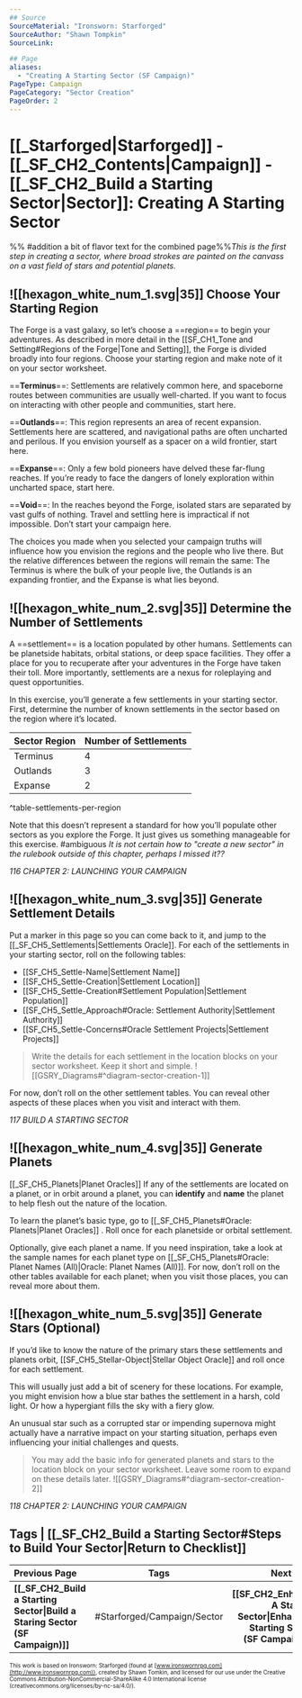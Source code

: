 ```yaml
---
## Source
SourceMaterial: "Ironsworn: Starforged"
SourceAuthor: "Shawn Tompkin"
SourceLink: 

## Page
aliases:
  - "Creating A Starting Sector (SF Campaign)"
PageType: Campaign
PageCategory: "Sector Creation"
PageOrder: 2
---
```

# [[_Starforged|Starforged]] - [[_SF_CH2_Contents|Campaign]] - [[_SF_CH2_Build a Starting Sector|Sector]]: Creating A Starting Sector
%% #addition a bit of flavor text for the combined page%%_This is the first step in creating a sector, where broad strokes are painted on the canvass on a vast field of stars and potential planets._

## ![[hexagon_white_num_1.svg|35]] Choose Your Starting Region
The Forge is a vast galaxy, so let’s choose a ==region== to begin your adventures. As described in more detail in the [[SF_CH1_Tone and Setting#Regions of the Forge|Tone and Setting]], the Forge is divided broadly into four regions. Choose your starting region and make note of it on your sector worksheet.

==**Terminus**==: Settlements are relatively common here, and spaceborne routes between communities are usually well-charted. If you want to focus on interacting with other people and communities, start here.

==**Outlands**==: This region represents an area of recent expansion. Settlements here are scattered, and navigational paths are often uncharted and perilous. If you envision yourself as a spacer on a wild frontier, start here.

==**Expanse**==: Only a few bold pioneers have delved these far-flung reaches. If you’re ready to face the dangers of lonely exploration within uncharted space, start here.

==**Void**==: In the reaches beyond the Forge, isolated stars are separated by vast gulfs of nothing. Travel and settling here is impractical if not impossible. Don’t start your campaign here. 

The choices you made when you selected your campaign truths will influence how you envision the regions and the people who live there. But the relative differences between the regions will remain the same: The Terminus is where the bulk of your people live, the Outlands is an expanding frontier, and the Expanse is what lies beyond.

## ![[hexagon_white_num_2.svg|35]] Determine the Number of Settlements
A ==settlement== is a location populated by other humans. Settlements can be planetside habitats, orbital stations, or deep space facilities. They offer a place for you to recuperate after your adventures in the Forge have taken their toll. More importantly, settlements are a nexus for roleplaying and quest opportunities.

In this exercise, you’ll generate a few settlements in your starting sector. First, determine the number of known settlements in the sector based on the region where it’s located.

| Sector Region | Number of Settlements |
|:--- |:--- |
| Terminus | 4 |
| Outlands | 3 |
| Expanse | 2 |
^table-settlements-per-region

Note that this doesn’t represent a standard for how you’ll populate other sectors as you explore the Forge. It just gives us something manageable for this exercise.
#ambiguous _It is not certain how to "create a new sector" in the rulebook outside of this chapter, perhaps I missed it??_

*116 CHAPTER 2: LAUNCHING YOUR CAMPAIGN*

## ![[hexagon_white_num_3.svg|35]] Generate Settlement Details
Put a marker in this page so you can come back to it, and jump to the [[_SF_CH5_Settlements|Settlements Oracle]]. For each of the settlements in your starting sector, roll on the following tables: 
- [[SF_CH5_Settle-Name|Settlement Name]]
- [[SF_CH5_Settle-Creation|Settlement Location]]
- [[SF_CH5_Settle-Creation#Settlement Population|Settlement Population]]
- [[SF_CH5_Settle_Approach#Oracle: Settlement Authority|Settlement Authority]]
- [[SF_CH5_Settle-Concerns#Oracle Settlement Projects|Settlement Projects]]

> Write the details for each settlement in the location blocks on your sector worksheet. Keep it short and simple. 
> ![[GSRY_Diagrams#^diagram-sector-creation-1]]

For now, don’t roll on the other settlement tables. You can reveal other aspects of these places when you visit and interact with them.

*117 BUILD A STARTING SECTOR*

## ![[hexagon_white_num_4.svg|35]] Generate Planets
[[_SF_CH5_Planets|Planet Oracles]]
If any of the settlements are located on a planet, or in orbit around a planet, you can **identify** and **name** the planet to help flesh out the nature of the location.

To learn the planet’s basic type, go to [[_SF_CH5_Planets#Oracle: Planets|Planet Oracles]] . Roll once for each planetside or orbital settlement.

Optionally, give each planet a name. If you need inspiration, take a look at the sample names for each planet type on [[_SF_CH5_Planets#Oracle: Planet Names (All)|Oracle: Planet Names (All)]]. For now, don’t roll on the other tables available for each planet; when you visit those places, you can reveal more about them.

## ![[hexagon_white_num_5.svg|35]] Generate Stars (Optional)
If you’d like to know the nature of the primary stars these settlements and planets orbit, [[SF_CH5_Stellar-Object|Stellar Object Oracle]] and roll once for each settlement.

This will usually just add a bit of scenery for these locations. For example, you might envision how a blue star bathes the settlement in a harsh, cold light. Or how a hypergiant fills the sky with a fiery glow.

An unusual star such as a corrupted star or impending supernova might actually have a narrative impact on your starting situation, perhaps even influencing your initial challenges and quests.

> You may add the basic info for generated planets and stars to the location block on your sector worksheet. Leave some room to expand on these details later.
> ![[GSRY_Diagrams#^diagram-sector-creation-2]]

*118 CHAPTER 2: LAUNCHING YOUR CAMPAIGN*

## Tags |  [[_SF_CH2_Build a Starting Sector#Steps to Build Your Sector|Return to Checklist]]
| Previous Page | Tags | Next Page |
|:--- |:---:| ---:|
| **[[_SF_CH2_Build a Starting Sector\|Build a Staring Sector (SF Campaign)]]** | #Starforged/Campaign/Sector | **[[SF_CH2_Enhance A Starting Sector\|Enhance a Starting Sector (SF Campaign)]]** |

<font size=-2>This work is based on Ironsworn: Starforged (found at [www.ironswornrpg.com](http://www.ironswornrpg.com)), created by Shawn Tomkin, and licensed for our use under the Creative Commons Attribution-NonCommercial-ShareAlike 4.0 International license  (creativecommons.org/licenses/by-nc-sa/4.0/).</font>